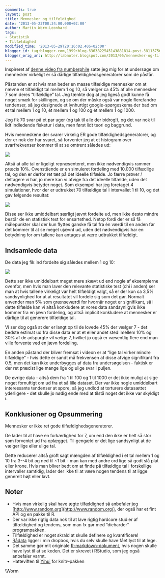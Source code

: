 ```yaml
---
comments: true
layout: post
title: Mennesker og tilfældighed
date: '2013-05-23T00:34:00.000+02:00'
author: Martin Worm-Leonhard
tags:
- Statistik
- Tilfældighed
modified_time: '2013-05-29T20:16:02.406+02:00'
blogger_id: tag:blogger.com,1999:blog-6363822545143881814.post-381137569614568784
blogger_orig_url: http://labnoter.blogspot.com/2013/05/mennesker-og-tilfldighed.html
---
```


Inspireret af [denne video fra
numberphile](http://www.youtube.com/watch?v=SxP30euw3-0) satte jeg mig
for at undersøge om mennesker virkeligt er så dårlige
tilfældighedsgeneratorer som de påstår.

Påstanden er at hvis man beder en masse tilfældige mennesker om at nævne
et tilfældigt tal mellem 1 og 10, så vælger ca 45% af alle mennesker 7
som deres “tilfældige” tal.
Jeg tænkte dog at jeg ligeså godt kunne få noget smæk for skillingen, og
se om der måske også var nogle flere/andre tendenser, så jeg designede
et lynhurtigt google-spørgeskema der bad om et tal mellem 1 og 10, ét
mellem 1 og 100 og ét mellem 1 og 1000.

Jeg fik 70 svar på et par uger (og tak til alle der bidrog!), og det var
nok til lidt indledende fisketur i data, men først lidt teori og
baggrund.

Hvis menneskene der svarer virkelig ER gode tilfældighedsgeneratorer, og
der er nok der har svaret, så forventer jeg at et histogram over
svarfrekvenser kommer til at se omtrent således ud:

[![]({{site.url}}/images/-G2lrhK4db8A/UZ1ESvPuLxI/AAAAAAAABjs/W6s1dCn5KiI/s1600/teoriplot.jpg)]({{site.url}}/images/-G2lrhK4db8A/UZ1ESvPuLxI/AAAAAAAABjs/W6s1dCn5KiI/s1600/teoriplot.jpg)

Altså at alle tal er ligeligt repræsenteret, men ikke nødvendigvis
rammer præcis 10%. Ovenstående er en simuleret fordeling med 10.000
tilfædlige tal, og den er derfor ret tæt på det ideelle tilfælde. Jo
færre prøver / deltagere vi har, jo mere kan vi afvige fra det ideelle
tilfælde, uden det nødvendigvis betyder noget.
Som eksempel har jeg foretaget 4 simulationer, hvor der er udtrukket 70
tilfældige tal i intervallet 1 til 10, og det gav følgende resultat:

[![]({{site.url}}/images/-wQsQPcpUH_o/UZ1FDwjiirI/AAAAAAAABj4/b6Ht4rsPUGs/s1600/eksempelplots.jpg)]({{site.url}}/images/-wQsQPcpUH_o/UZ1FDwjiirI/AAAAAAAABj4/b6Ht4rsPUGs/s1600/eksempelplots.jpg)

Disse ser ikke umiddelbart særligt jævnt fordelte ud, men ikke desto
mindre består de en statistisk test for ensartethed. Netop fordi der er
så få målepunkter skal der kun flyttes ganske få tal fra én værdi til en
anden før det kommer til at se meget ujævnt ud, uden det nødvendigvis
har en betydning for om tallene kan antages at være udtrukket
tilfældigt.

## Indsamlede data


De data jeg fik ind fordelte sig således mellem 1 og 10:

[![]({{site.url}}/images/-O1GtEE-OJFc/UZ1FH1aEciI/AAAAAAAABkA/_YeQaHRt-W0/s1600/plot-data.jpg)]({{site.url}}/images/-O1GtEE-OJFc/UZ1FH1aEciI/AAAAAAAABkA/_YeQaHRt-W0/s1600/plot-data.jpg)

Dette ser ikke umiddelbart meget mere skævt ud end nogle af eksemplerne
ovenfor, men hvis man laver den relevante statistiske test (chi i anden)
ser man at hvis tallene virkeligt var helt tilfældigt valgt, så er der
kun ca 3,5% sandsynlighed for at at resultatet vil fordele sig som det
gør. Normalt anvender man 5% som grænseværdi for hvornår noget er
signifikant, så i dette tilfælde kan vi altså konkludere at vores data
sandsynligvis ikke kommer fra en jævn fordeling, og altså implicit
konkludere at mennesker er dårlige til at generere tilfældige tal.

Vi ser dog også at der er langt op til de lovede 45% der vælger 7 - det
bedste estimat ud fra disse data er at et eller andet sted imellem 10%
og 30% af de adspurgte vil vælge 7, hvilket jo også er væsentlig flere
end man ville forvente ved en jævn fordeling.

En anden påstand der bliver fremsat i videon er at “lige tal virker
mindre tilfældige” - hvis dette er sandt må frekvensen af disse afvige
signifikant fra 0.5, men det kan ikke underbygges af data fra
undersøgelsen - faktisk er der ret præcist lige mange lige og ulige svar
i puljen.

De øvrige data - altså dem fra 1 til 100 og 1 til 1000 er det ikke
muligt at sige noget fornuftigt om ud fra et så lille dataset. Der var
ikke nogle umiddelbart interessante tendenser at spore, så jeg undlod at
torturere datasættet yderligere - det skulle jo nødig ende med at tilstå
noget det ikke var skyldigt i.

## Konklusioner og Opsummering

Mennesker er ikke ret gode tilfældighedsgeneratorer. 

De lader til at have en forkærlighed for 7, om end den ikke er helt så
stor som forventet ud fra oplægget. Til gengæld er det lige sandsynligt
at de vælger lige eller ulige tal. 

Dette reducerer altså groft sagt mængden af tilfældighed i et tal mellem
1 og 10 fra 3--4 bit og ned til ~1 bit - man kan med andre ord lige så
godt slå plat eller krone.
Hvis man bliver bedt om at finde på tilfældige tal i forskellige
intervaller samtidig, lader der ikke til at være nogen tendens til at
ligge generelt højt eller lavt.

## Noter

-   Hvis man virkelig skal have ægte tilfældighed så anbefaler jeg
    [http://www.random.org](http://www.random.org/), der også har et
    fint API og en pakke til R.
-   Der var ikke rigtig data nok til at lave rigtig hardcore studier af
    tilfældighed og tendens, som man fx gør med
    “dieharder” programpakken.
-   Tilfældighed er noget skrald at skulle definere og kvantificere!
-   [Rådata](https://www.dropbox.com/s/c470azconm85rig/data.txt) ligger
    i min dropbox, hvis du selv skulle have fået lyst til at lege.
-   Det samme gør mit originale
    [R-markdown-dokument](https://www.dropbox.com/s/pr1q2qlxynct720/mennesket_som_PRNG.Rmd),
    hvis nogen skulle have lyst til at se koden. Det er skrevet i
    RStudio, som jeg også anbefaler varmt.
-   Hatteviften til [Yihui](http://yihui.name/knitr/) for knitr–pakken

\\Worm

